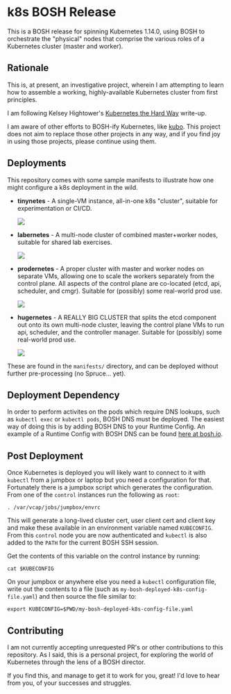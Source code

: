 k8s BOSH Release
================

This is a BOSH release for spinning Kubernetes 1.14.0, using BOSH
to orchestrate the "physical" nodes that comprise the various
roles of a Kubernetes cluster (master and worker).

Rationale
---------

This is, at present, an investigative project, wherein I am
attempting to learn how to assemble a working, highly-available
Kubernetes cluster from first principles.

I am following Kelsey Hightower's [Kubernetes the Hard Way][kthw]
write-up.

I am aware of other efforts to BOSH-ify Kubernetes, like
[kubo][kubo].  This project does not aim to replace those other
projects in any way, and if you find joy in using those projects,
please continue using them.

Deployments
-----------

This repository comes with some sample manifests to illustrate how
one might configure a k8s deployment in the wild.

  - **tinynetes** - A single-VM instance, all-in-one k8s
    "cluster", suitable for experimentation or CI/CD.

    <img src="docs/images/tinynetes.png">

  - **labernetes** - A multi-node cluster of combined
    master+worker nodes, suitable for shared lab exercises.

    <img src="docs/images/labernetes.png">

  - **prodernetes** - A proper cluster with master and worker
    nodes on separate VMs, allowing one to scale the workers
    separately from the control plane.  All aspects of the control
    plane are co-located (etcd, api, scheduler, and cmgr).
    Suitable for (possibly) some real-world prod use.

    <img src="docs/images/prodernetes.png">

  - **hugernetes** - A REALLY BIG CLUSTER that splits the etcd
    component out onto its own multi-node cluster, leaving the
    control plane VMs to run api, scheduler, and the controller
    manager.  Suitable for (possibly) some real-world prod use.

    <img src="docs/images/hugernetes.png">

These are found in the `manifests/` directory, and can be deployed
without further pre-processing (no Spruce... yet).


Deployment Dependency
---------------------

In order to perform activites on the pods which require DNS lookups, such as `kubectl exec` or `kubectl pods`, BOSH DNS must be deployed.  The easiest way of doing this is by adding BOSH DNS to your Runtime Config. An example of a Runtime Config with BOSH DNS can be found [here at bosh.io](https://github.com/cloudfoundry/bosh-deployment/blob/master/runtime-configs/dns.yml).


Post Deployment
---------------

Once Kubernetes is deployed you will likely want to connect to it with `kubectl` from a jumpbox or laptop but you need a configuration for that.  Fortunately there is a jumpbox script which generates the configuration.  From one of the `control` instances run the following as `root`:

```
. /var/vcap/jobs/jumpbox/envrc
```

This will generate a long-lived cluster cert, user client cert and client key and make these available in an environment variable named `KUBECONFIG`.  From this `control` node you are now authenticated and `kubectl` is also added to the `PATH` for the current BOSH SSH session.  

Get the contents of this variable on the control instance by running:

```
cat $KUBECONFIG
```

On your jumpbox or anywhere else you need a `kubectl` configuration file, write out the contents to a file (such as `my-bosh-deployed-k8s-config-file.yaml`) and then source the file similar to:

```
export KUBECONFIG=$PWD/my-bosh-deployed-k8s-config-file.yaml
```



Contributing
------------

I am not currently accepting unrequested PR's or other
contributions to this repository.  As I said, this is a personal
project, for exploring the world of Kubernetes through the lens of
a BOSH director.

If you find this, and manage to get it to work for you, great!
I'd love to hear from you, of your successes and struggles.

[kthw]: https://github.com/kelseyhightower/kubernetes-the-hard-way
[kubo]: https://github.com/cloudfoundry-incubator/kubo-release
